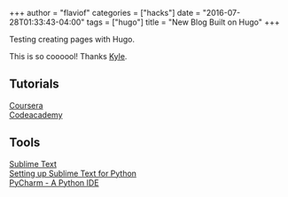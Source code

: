 +++
author = "flaviof"
categories = ["hacks"]
date = "2016-07-28T01:33:43-04:00"
tags = ["hugo"]
title = "New Blog Built on Hugo"
+++

Testing creating pages with Hugo.

<!--more-->

This is so coooool! Thanks [Kyle][].

Tutorials
---------

[Coursera][]  
[Codeacademy][]

Tools
-----

[Sublime Text][]  
[Setting up Sublime Text for Python][]  
[PyCharm - A Python IDE][]

  [Kyle]: https://blog.siliconloons.com/
  [Coursera]: https://www.coursera.org/
  [Codeacademy]: https://www.codecademy.com/tracks/python
  [Sublime Text]: https://www.sublimetext.com/
  [Setting up Sublime Text for Python]: https://dbader.org/blog/setting-up-sublime-text-for-python-development
  [PyCharm - A Python IDE]: https://www.jetbrains.com/pycharm/
